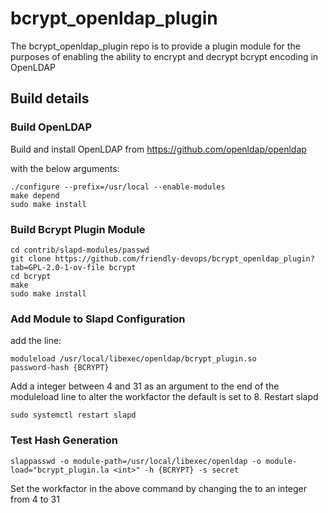 # bcrypt_openldap_plugin
The bcrypt_openldap_plugin repo is to provide a plugin module for the purposes of enabling the ability to encrypt and decrypt bcrypt encoding in OpenLDAP 

## Build details

### Build OpenLDAP
Build and install OpenLDAP from https://github.com/openldap/openldap

with the below arguments:

    ./configure --prefix=/usr/local --enable-modules
    make depend
    sudo make install

### Build Bcrypt Plugin Module
    cd contrib/slapd-modules/passwd
    git clone https://github.com/friendly-devops/bcrypt_openldap_plugin?tab=GPL-2.0-1-ov-file bcrypt
    cd bcrypt
    make
    sudo make install

### Add Module to Slapd Configuration
add the line:

    moduleload /usr/local/libexec/openldap/bcrypt_plugin.so
    password-hash {BCRYPT}

Add a integer between 4 and 31 as an argument to the end of the moduleload line to alter the workfactor the default is set to 8.
Restart slapd

    sudo systemctl restart slapd

### Test Hash Generation
    slappasswd -o module-path=/usr/local/libexec/openldap -o module-load="bcrypt_plugin.la <int>" -h {BCRYPT} -s secret
Set the workfactor in the above command by changing the <int> to an integer from 4 to 31
